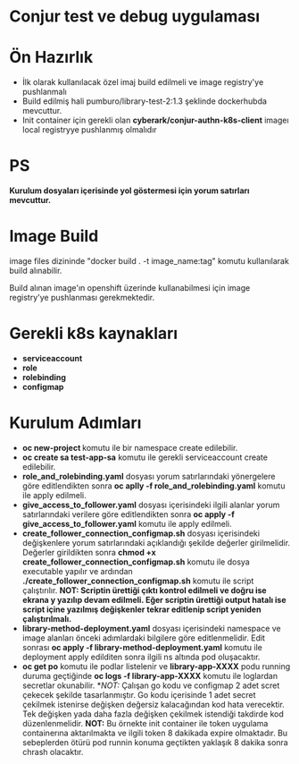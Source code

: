 # Conjur test ve debug uygulaması

# Ön Hazırlık

- İlk olarak kullanılacak özel imaj build edilmeli ve image registry'ye pushlanmalı
- Build edilmiş hali pumburo/library-test-2:1.3 şeklinde dockerhubda mevcuttur. 
- Init container için gerekli olan **cyberark/conjur-authn-k8s-client** imageı local registryye pushlanmış olmalıdır

# PS
**Kurulum dosyaları içerisinde yol göstermesi için yorum satırları mevcuttur.**

# Image Build

image files dizininde "docker build . -t image_name:tag" komutu kullanılarak build alınabilir.

Build alınan image'ın openshift üzerinde kullanabilmesi için image registry'ye pushlanması gerekmektedir.

# Gerekli k8s kaynakları

- **serviceaccount**
- **role**
- **rolebinding**
- **configmap**

# Kurulum Adımları

- **oc new-project <application-ns>** komutu ile bir namespace create edilebilir.
- **oc create sa test-app-sa** komutu ile gerekli serviceaccount create edilebilir.
- **role_and_rolebinding.yaml** dosyası yorum satırlarındaki yönergelere göre editlendikten sonra **oc aplly -f role_and_rolebinding.yaml** komutu ile apply edilmeli.
- **give_access_to_follower.yaml** dosyası içerisindeki ilgili alanlar yorum satırlarındaki verilere göre editlendikten sonra **oc apply -f give_access_to_follower.yaml** komutu ile apply edilmeli.
- **create_follower_connection_configmap.sh** dosyası içerisindeki değişkenlere yorum satırlarındaki açıklandığı şekilde değerler girilmelidir. Değerler girildikten sonra **chmod +x create_follower_connection_configmap.sh** komutu ile dosya executable yapılır ve ardından **./create_follower_connection_configmap.sh** komutu ile script çalıştırılır.
**NOT: Scriptin ürettiği çıktı kontrol edilmeli ve doğru ise ekrana **y** yazılıp devam edilmeli. Eğer scriptin ürettiği output hatalı ise script içine yazılmış değişkenler tekrar editlenip script yeniden çalıştırılmalı.**
- **library-method-deployment.yaml** dosyası içerisindeki namespace ve image alanları önceki adımlardaki bilgilere göre editlenmelidir. Edit sonrası **oc apply -f library-method-deployment.yaml** komutu ile deployment apply edilditen sonra ilgili ns altında pod oluşacaktır.
- **oc get po** komutu ile podlar listelenir ve **library-app-XXXX** podu running duruma geçtiğinde **oc logs -f library-app-XXXX** komutu ile loglardan secretlar okunabilir.
**NOT:* Çalışan go kodu ve configmap 2 adet scret çekecek şekilde tasarlanmıştır. Go kodu içerisinde 1 adet secret çekilmek istenirse değişken değersiz kalacağından kod hata verecektir. Tek değişken yada daha fazla değişken çekilmek istendiği takdirde kod düzenlenmelidir.
**NOT:** Bu örnekte init container ile token uygulama containerına aktarılmakta ve ilgili token 8 dakikada expire olmaktadır. Bu sebeplerden ötürü pod runnin konuma geçtikten yaklaşık 8 dakika sonra chrash olacaktır.


